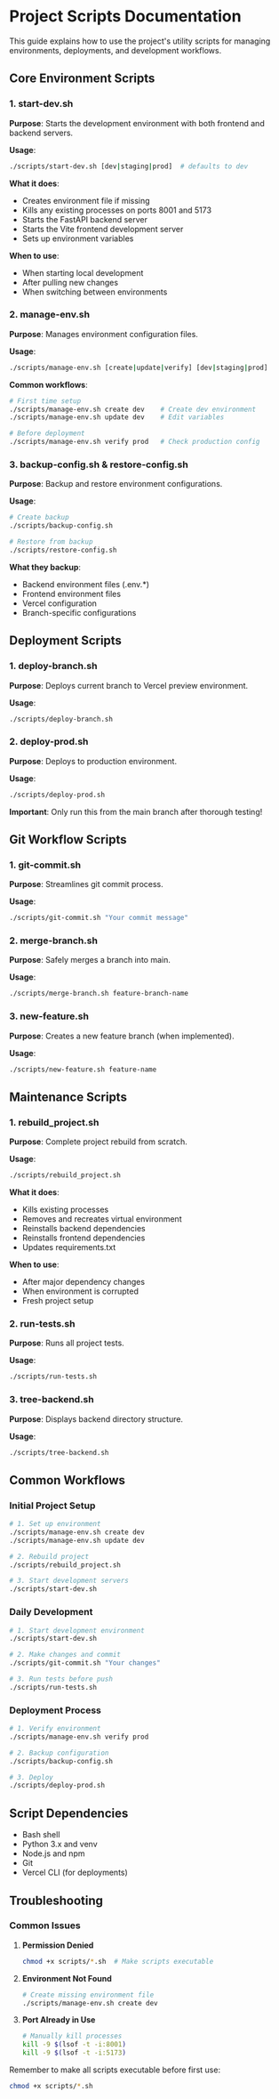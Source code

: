 # Project Scripts Documentation

This guide explains how to use the project's utility scripts for managing environments, deployments, and development workflows.

## Core Environment Scripts

### 1. start-dev.sh
**Purpose**: Starts the development environment with both frontend and backend servers.

**Usage**:
```bash
./scripts/start-dev.sh [dev|staging|prod]  # defaults to dev
```

**What it does**:
- Creates environment file if missing
- Kills any existing processes on ports 8001 and 5173
- Starts the FastAPI backend server
- Starts the Vite frontend development server
- Sets up environment variables

**When to use**: 
- When starting local development
- After pulling new changes
- When switching between environments

### 2. manage-env.sh
**Purpose**: Manages environment configuration files.

**Usage**:
```bash
./scripts/manage-env.sh [create|update|verify] [dev|staging|prod]
```

**Common workflows**:
```bash
# First time setup
./scripts/manage-env.sh create dev    # Create dev environment
./scripts/manage-env.sh update dev    # Edit variables

# Before deployment
./scripts/manage-env.sh verify prod   # Check production config
```

### 3. backup-config.sh & restore-config.sh
**Purpose**: Backup and restore environment configurations.

**Usage**:
```bash
# Create backup
./scripts/backup-config.sh

# Restore from backup
./scripts/restore-config.sh
```

**What they backup**:
- Backend environment files (.env.*)
- Frontend environment files
- Vercel configuration
- Branch-specific configurations

## Deployment Scripts

### 1. deploy-branch.sh
**Purpose**: Deploys current branch to Vercel preview environment.

**Usage**:
```bash
./scripts/deploy-branch.sh
```

### 2. deploy-prod.sh
**Purpose**: Deploys to production environment.

**Usage**:
```bash
./scripts/deploy-prod.sh
```

**Important**: Only run this from the main branch after thorough testing!

## Git Workflow Scripts

### 1. git-commit.sh
**Purpose**: Streamlines git commit process.

**Usage**:
```bash
./scripts/git-commit.sh "Your commit message"
```

### 2. merge-branch.sh
**Purpose**: Safely merges a branch into main.

**Usage**:
```bash
./scripts/merge-branch.sh feature-branch-name
```

### 3. new-feature.sh
**Purpose**: Creates a new feature branch (when implemented).

**Usage**:
```bash
./scripts/new-feature.sh feature-name
```

## Maintenance Scripts

### 1. rebuild_project.sh
**Purpose**: Complete project rebuild from scratch.

**Usage**:
```bash
./scripts/rebuild_project.sh
```

**What it does**:
- Kills existing processes
- Removes and recreates virtual environment
- Reinstalls backend dependencies
- Reinstalls frontend dependencies
- Updates requirements.txt

**When to use**:
- After major dependency changes
- When environment is corrupted
- Fresh project setup

### 2. run-tests.sh
**Purpose**: Runs all project tests.

**Usage**:
```bash
./scripts/run-tests.sh
```

### 3. tree-backend.sh
**Purpose**: Displays backend directory structure.

**Usage**:
```bash
./scripts/tree-backend.sh
```

## Common Workflows

### Initial Project Setup
```bash
# 1. Set up environment
./scripts/manage-env.sh create dev
./scripts/manage-env.sh update dev

# 2. Rebuild project
./scripts/rebuild_project.sh

# 3. Start development servers
./scripts/start-dev.sh
```

### Daily Development
```bash
# 1. Start development environment
./scripts/start-dev.sh

# 2. Make changes and commit
./scripts/git-commit.sh "Your changes"

# 3. Run tests before push
./scripts/run-tests.sh
```

### Deployment Process
```bash
# 1. Verify environment
./scripts/manage-env.sh verify prod

# 2. Backup configuration
./scripts/backup-config.sh

# 3. Deploy
./scripts/deploy-prod.sh
```

## Script Dependencies
- Bash shell
- Python 3.x and venv
- Node.js and npm
- Git
- Vercel CLI (for deployments)

## Troubleshooting

### Common Issues

1. **Permission Denied**
   ```bash
   chmod +x scripts/*.sh  # Make scripts executable
   ```

2. **Environment Not Found**
   ```bash
   # Create missing environment file
   ./scripts/manage-env.sh create dev
   ```

3. **Port Already in Use**
   ```bash
   # Manually kill processes
   kill -9 $(lsof -t -i:8001)
   kill -9 $(lsof -t -i:5173)
   ```

Remember to make all scripts executable before first use:
```bash
chmod +x scripts/*.sh
``` 